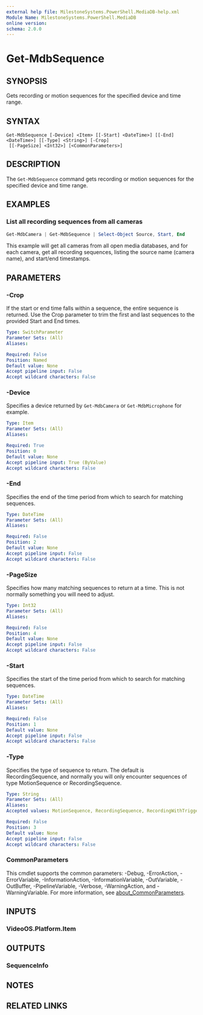 ```yaml
---
external help file: MilestoneSystems.PowerShell.MediaDB-help.xml
Module Name: MilestoneSystems.PowerShell.MediaDB
online version:
schema: 2.0.0
---
```


# Get-MdbSequence

## SYNOPSIS

Gets recording or motion sequences for the specified device and time range.

## SYNTAX

```
Get-MdbSequence [-Device] <Item> [[-Start] <DateTime>] [[-End] <DateTime>] [[-Type] <String>] [-Crop]
 [[-PageSize] <Int32>] [<CommonParameters>]
```

## DESCRIPTION

The `Get-MdbSequence` command gets recording or motion sequences for the specified device and time range.

## EXAMPLES

### List all recording sequences from all cameras

```powershell
Get-MdbCamera | Get-MdbSequence | Select-Object Source, Start, End
```

This example will get all cameras from all open media databases, and for each camera, get all recording sequences,
listing the source name (camera name), and start/end timestamps.

## PARAMETERS

### -Crop

If the start or end time falls within a sequence, the entire sequence is returned. Use the Crop parameter to trim the
first and last sequences to the provided Start and End times.

```yaml
Type: SwitchParameter
Parameter Sets: (All)
Aliases:

Required: False
Position: Named
Default value: None
Accept pipeline input: False
Accept wildcard characters: False
```

### -Device

Specifies a device returned by `Get-MdbCamera` or `Get-MdbMicrophone` for example.

```yaml
Type: Item
Parameter Sets: (All)
Aliases:

Required: True
Position: 0
Default value: None
Accept pipeline input: True (ByValue)
Accept wildcard characters: False
```

### -End

Specifies the end of the time period from which to search for matching sequences.

```yaml
Type: DateTime
Parameter Sets: (All)
Aliases:

Required: False
Position: 2
Default value: None
Accept pipeline input: False
Accept wildcard characters: False
```

### -PageSize

Specifies how many matching sequences to return at a time. This is not normally something you will need to adjust.

```yaml
Type: Int32
Parameter Sets: (All)
Aliases:

Required: False
Position: 4
Default value: None
Accept pipeline input: False
Accept wildcard characters: False
```

### -Start

Specifies the start of the time period from which to search for matching sequences.

```yaml
Type: DateTime
Parameter Sets: (All)
Aliases:

Required: False
Position: 1
Default value: None
Accept pipeline input: False
Accept wildcard characters: False
```

### -Type

Specifies the type of sequence to return. The default is RecordingSequence, and normally you will only encounter
sequences of type MotionSequence or RecordingSequence.

```yaml
Type: String
Parameter Sets: (All)
Aliases:
Accepted values: MotionSequence, RecordingSequence, RecordingWithTriggerSequence, TimelineMotionDetected, TimelineRecording

Required: False
Position: 3
Default value: None
Accept pipeline input: False
Accept wildcard characters: False
```

### CommonParameters
This cmdlet supports the common parameters: -Debug, -ErrorAction, -ErrorVariable, -InformationAction, -InformationVariable, -OutVariable, -OutBuffer, -PipelineVariable, -Verbose, -WarningAction, and -WarningVariable. For more information, see [about_CommonParameters](http://go.microsoft.com/fwlink/?LinkID=113216).

## INPUTS

### VideoOS.Platform.Item

## OUTPUTS

### SequenceInfo

## NOTES

## RELATED LINKS
